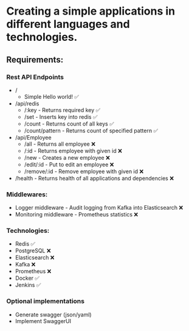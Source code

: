 # Creating a simple applications in different languages and technologies.
## Requirements:
### Rest API Endpoints
* /
  * Simple Hello world! ✅
* /api/redis
  * /:key -  Returns required key ✅
  * /set - Inserts key into redis ✅
  * /count - Returns count of all keys ✅
  * /count/pattern - Returns count of specified pattern ✅
* /api/Employee
  * /all - Returns all employee ❌
  * /:id - Returns employee with given id ❌
  * /new - Creates a new employee ❌
  * /edit/:id - Put to edit an employee ❌
  * /remove/:id - Remove employee with given id ❌
* /health - Returns health of all applications and dependencies ❌

### Middlewares:
* Logger middleware - Audit logging from Kafka into Elasticsearch ❌
* Monitoring middleware - Prometheus statistics ❌

### Technologies:
* Redis ✅
* PostgreSQL ❌
* Elasticsearch ❌
* Kafka ❌
* Prometheus ❌
* Docker ✅
* Jenkins ✅

### Optional implementations
* Generate swagger (json/yaml)
* Implement SwaggerUI
